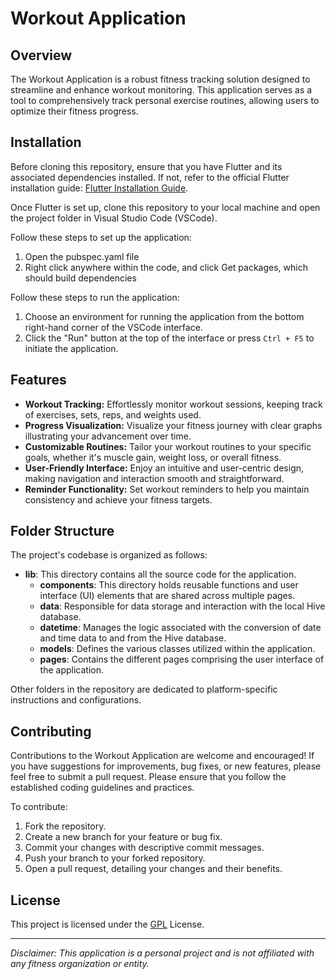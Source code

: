 # Workout Application

## Overview

The Workout Application is a robust fitness tracking solution designed to streamline and enhance workout monitoring. This application serves as a tool to comprehensively track personal exercise routines, allowing users to optimize their fitness progress.

## Installation

Before cloning this repository, ensure that you have Flutter and its associated dependencies installed. If not, refer to the official Flutter installation guide: [Flutter Installation Guide](https://docs.flutter.dev/get-started/install).

Once Flutter is set up, clone this repository to your local machine and open the project folder in Visual Studio Code (VSCode).

Follow these steps to set up the application:

1. Open the pubspec.yaml file
2. Right click anywhere within the code, and click Get packages, which should build dependencies


Follow these steps to run the application:

1. Choose an environment for running the application from the bottom right-hand corner of the VSCode interface.
2. Click the "Run" button at the top of the interface or press `Ctrl + F5` to initiate the application.

## Features

- **Workout Tracking:** Effortlessly monitor workout sessions, keeping track of exercises, sets, reps, and weights used.
- **Progress Visualization:** Visualize your fitness journey with clear graphs illustrating your advancement over time.
- **Customizable Routines:** Tailor your workout routines to your specific goals, whether it's muscle gain, weight loss, or overall fitness.
- **User-Friendly Interface:** Enjoy an intuitive and user-centric design, making navigation and interaction smooth and straightforward.
- **Reminder Functionality:** Set workout reminders to help you maintain consistency and achieve your fitness targets.

## Folder Structure
The project's codebase is organized as follows:

- **lib**: This directory contains all the source code for the application.
  - **components**: This directory holds reusable functions and user interface (UI) elements that are shared across multiple pages.
  - **data**: Responsible for data storage and interaction with the local Hive database.
  - **datetime**: Manages the logic associated with the conversion of date and time data to and from the Hive database.
  - **models**: Defines the various classes utilized within the application.
  - **pages**: Contains the different pages comprising the user interface of the application.

Other folders in the repository are dedicated to platform-specific instructions and configurations.
## Contributing

Contributions to the Workout Application are welcome and encouraged! If you have suggestions for improvements, bug fixes, or new features, please feel free to submit a pull request. Please ensure that you follow the established coding guidelines and practices.

To contribute:

1. Fork the repository.
2. Create a new branch for your feature or bug fix.
3. Commit your changes with descriptive commit messages.
4. Push your branch to your forked repository.
5. Open a pull request, detailing your changes and their benefits.

## License

This project is licensed under the [GPL](https://www.gnu.org/licenses/gpl-3.0.en.html) License.

---

_Disclaimer: This application is a personal project and is not affiliated with any fitness organization or entity._


